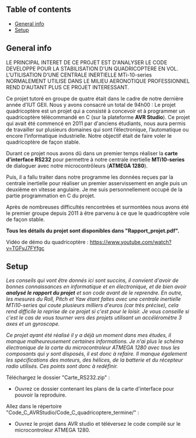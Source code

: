## Table of contents
* [General info](#general-info)
* [Setup](#setup)

## General info 

LE PRINCIPAL INTERET DE CE PROJET EST D'ANALYSER LE CODE DEVELOPPE POUR LA STABILISATION D'UN QUADRICOPTERE EN VOL. L'UTILISATION D'UNE CENTRALE INERTIELLE MTi-10-series NORMALEMENT UTILISE DANS LE MILIEU AERONOTIQUE PROFESSIONNEL REND D'AUTANT PLUS CE PROJET INTERESSANT.

Ce projet tutoré en groupe de quatre était dans le cadre de notre dernière année d'IUT GEII. Nous y avons consacré un total de 94h00 :
Le projet quadricoptère est un projet qui a consisté à concevoir et à programmer un quadricoptère télécommandé en C (sur la plateforme __AVR Studio__). Ce projet qui avait été commencé en 2011 par d'anciens étudiants, nous aura permis de travailler sur plusieurs domaines qui sont l’électronique, l’automatique ou encore l’informatique industrielle.
Notre objectif était de faire voler le quadricoptère de façon stable.

Durant ce projet nous avons dû dans un premier temps réaliser la __carte d'interface RS232__ pour permettre à notre centrale inertielle __MTi10-series__ de dialoguer avec notre microcontrôleurs (__ATMEGA 1280__).

Puis, il a fallu traiter dans notre programme les données reçues par la centrale inertielle pour réaliser un premier asservissement en angle puis un deuxième en vitesse angulaire. Je me suis personnellement occupé de la partie programmation en C du projet.

Après de nombreuses difficultés rencontrées et surmontées nous avons été le premier groupe depuis 2011 à être parvenu à ce que le quadricoptère vole de façon stable.

__Tous les détails du projet sont disponibles dans "Rapport_projet.pdf".__

Vidéo de démo du quadricoptère : https://www.youtube.com/watch?v=TGFyJ7FYfgc

	
## Setup

_Les conseils qui vont être donnés ici sont succins, il convient d'avoir de bonnes connaissances en informatique et en électronique, et de bien avoir __analysé le rapport du projet__ et son code avant de le reprendre. En outre, les mesures du Roll, Pitch et Yaw étant faites avec une centrale inertielle MTi10-series qui coute plusieurs milliers d'euros (car très précise), cela rend difficile la reprise de ce projet si c'est pour le loisir. Je vous conseille si c'est le cas de vous tourner vers des projets utilisant un accéléromètre 3 axes et un gyroscope._

_Ce projet ayant été réalisé il y a déjà un moment dans mes études, il manque malheureusement certaines informations. Je n'ai plus le schéma électronique de la carte du microcontroleur ATMEGA 1280 avec tous les composants qui y sont disposés, il est donc à refaire. Il manque également les spécifications des moteurs, des hélices, de la batterie et du récepteur radio utilisés. Ces points sont donc à redéfinir._

Téléchargez le dossier "Carte_RS232.zip" :

* Ouvrez ce dossier contenant les plans de la carte d'interface pour pouvoir la reproduire.

Allez dans le répertoire "Code_C_AVRStudio/Code_C_quadricoptere_termine/" :

* Ouvrez le projet dans AVR studio et téléversez le code compilé sur le microcontroleur ATMEGA 1280.
